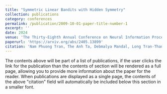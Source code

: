 ```yaml
---
title: "Symmetric Linear Bandits with Hidden Symmetry"
collection: publications
category: conferences
permalink: /publication/2009-10-01-paper-title-number-1
excerpt: ''
date: 2024
venue: 'The Thirty-Eighth Annual Conference on Neural Information Processing Systems (NeurIPS 2024)'
paperurl: 'https://arxiv.org/abs/2405.13899'
citation: 'Nam Phuong Tran, The Anh Ta, Debmalya Mandal, Long Tran-Thanh. (2024). &quot;Symmetric Linear Bandits with Hidden Symmetry.&quot; <i>Annual Conference on Neural Information Processing Systems.'
---
```



The contents above will be part of a list of publications, if the user clicks the link for the publication than the contents of section will be rendered as a full page, allowing you to provide more information about the paper for the reader. When publications are displayed as a single page, the contents of the above "citation" field will automatically be included below this section in a smaller font.
